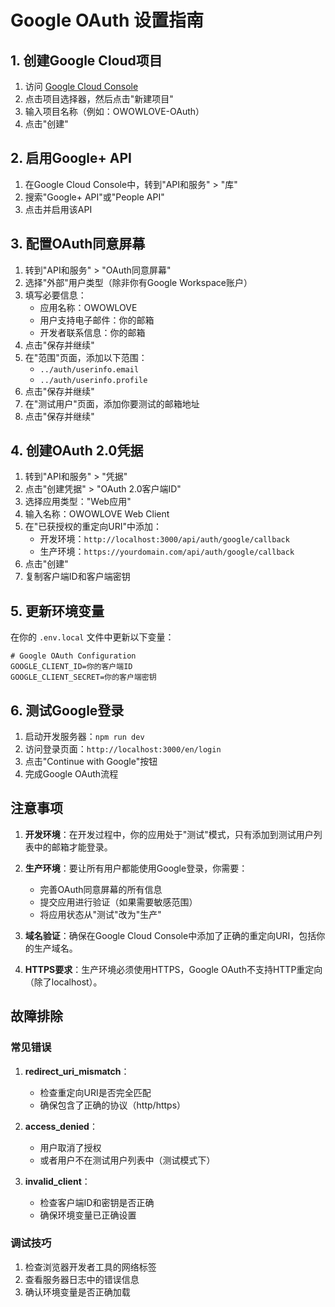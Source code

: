 # Google OAuth 设置指南

## 1. 创建Google Cloud项目

1. 访问 [Google Cloud Console](https://console.cloud.google.com/)
2. 点击项目选择器，然后点击"新建项目"
3. 输入项目名称（例如：OWOWLOVE-OAuth）
4. 点击"创建"

## 2. 启用Google+ API

1. 在Google Cloud Console中，转到"API和服务" > "库"
2. 搜索"Google+ API"或"People API"
3. 点击并启用该API

## 3. 配置OAuth同意屏幕

1. 转到"API和服务" > "OAuth同意屏幕"
2. 选择"外部"用户类型（除非你有Google Workspace账户）
3. 填写必要信息：
   - 应用名称：OWOWLOVE
   - 用户支持电子邮件：你的邮箱
   - 开发者联系信息：你的邮箱
4. 点击"保存并继续"
5. 在"范围"页面，添加以下范围：
   - `../auth/userinfo.email`
   - `../auth/userinfo.profile`
6. 点击"保存并继续"
7. 在"测试用户"页面，添加你要测试的邮箱地址
8. 点击"保存并继续"

## 4. 创建OAuth 2.0凭据

1. 转到"API和服务" > "凭据"
2. 点击"创建凭据" > "OAuth 2.0客户端ID"
3. 选择应用类型："Web应用"
4. 输入名称：OWOWLOVE Web Client
5. 在"已获授权的重定向URI"中添加：
   - 开发环境：`http://localhost:3000/api/auth/google/callback`
   - 生产环境：`https://yourdomain.com/api/auth/google/callback`
6. 点击"创建"
7. 复制客户端ID和客户端密钥

## 5. 更新环境变量

在你的 `.env.local` 文件中更新以下变量：

```env
# Google OAuth Configuration
GOOGLE_CLIENT_ID=你的客户端ID
GOOGLE_CLIENT_SECRET=你的客户端密钥
```

## 6. 测试Google登录

1. 启动开发服务器：`npm run dev`
2. 访问登录页面：`http://localhost:3000/en/login`
3. 点击"Continue with Google"按钮
4. 完成Google OAuth流程

## 注意事项

1. **开发环境**：在开发过程中，你的应用处于"测试"模式，只有添加到测试用户列表中的邮箱才能登录。

2. **生产环境**：要让所有用户都能使用Google登录，你需要：
   - 完善OAuth同意屏幕的所有信息
   - 提交应用进行验证（如果需要敏感范围）
   - 将应用状态从"测试"改为"生产"

3. **域名验证**：确保在Google Cloud Console中添加了正确的重定向URI，包括你的生产域名。

4. **HTTPS要求**：生产环境必须使用HTTPS，Google OAuth不支持HTTP重定向（除了localhost）。

## 故障排除

### 常见错误

1. **redirect_uri_mismatch**：
   - 检查重定向URI是否完全匹配
   - 确保包含了正确的协议（http/https）

2. **access_denied**：
   - 用户取消了授权
   - 或者用户不在测试用户列表中（测试模式下）

3. **invalid_client**：
   - 检查客户端ID和密钥是否正确
   - 确保环境变量已正确设置

### 调试技巧

1. 检查浏览器开发者工具的网络标签
2. 查看服务器日志中的错误信息
3. 确认环境变量是否正确加载
